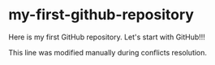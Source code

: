 # my-first-github-repository
Here is my first GitHub repository. Let's start with GitHub!!!

This line was modified manually during conflicts resolution.

